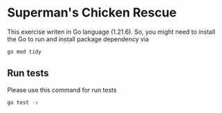 # Superman's Chicken Rescue

This exercise writen in Go language (1.21.6). So, you might need to install the Go to run
and install package dependency via

```sh
go mod tidy
```

## Run tests

Please use this command for run tests

```sh
go test -v
```
